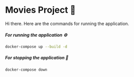 # Movies Project :popcorn:

Hi there. Here are the commands for running the application.

##### For running the application :gear:

```sh
docker-compose up --build -d
```

##### For stopping the application :stop_sign:

```sh
docker-compose down
```
